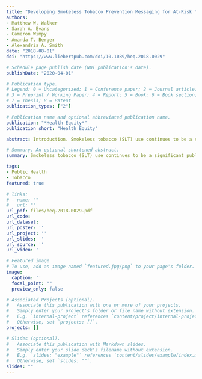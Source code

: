 ```yaml
---
title: "Developing Smokeless Tobacco Prevention Messaging for At-Risk Youth: Early Lessons from 'The Real Cost' Smokeless Campaign"
authors:
- Matthew W. Walker
- Sarah A. Evans
- Cameron Wimpy
- Amanda T. Berger
- Alexandria A. Smith
date: "2018-08-01"
doi: "https://www.liebertpub.com/doi/10.1089/heq.2018.0029"

# Schedule page publish date (NOT publication's date).
publishDate: "2020-04-01"

# Publication type.
# Legend: 0 = Uncategorized; 1 = Conference paper; 2 = Journal article;
# 3 = Preprint / Working Paper; 4 = Report; 5 = Book; 6 = Book section;
# 7 = Thesis; 8 = Patent
publication_types: ["2"]

# Publication name and optional abbreviated publication name.
publication: "*Health Equity*"
publication_short: "Health Equity"

abstract: Introduction. Smokeless tobacco (SLT) use continues to be a significant public health challenge in the United States, particularly among young males in rural areas, where use remains disproportionately high. In support of the U.S. Food and Drug Administration's first nationwide SLT public education campaign, formative research was conducted to inform campaign strategy development and test creative concepts. Methods. Qualitative research methods were used to inform the strategic direction of the campaign, identify salient message themes, and refine creative concepts. Focus groups were conducted with 252 rural male youth ages 12–17 in seven states. Groups were organized by SLT status (i.e., at-risk for initiating vs. experimenting with SLT) and age group. Results. SLT use is culturally ingrained in rural communities, and rural youth are commonly exposed to SLT through close relationships. Among this group, "dipping" (SLT use) has strong cultural significance and is perceived as safe. Members of the target audience are receptive to straightforward facts delivered by authentic messengers about the potentially harmful consequences of SLT use, specifically those that leverage the progression of short-term consequences (e.g., white patches) to long-term health effects. Conclusions. This study addresses SLT literature gaps related to youth knowledge, attitudes, and beliefs by summarizing audience learnings from formative research that was used to develop the first national SLT public education campaign.

# Summary. An optional shortened abstract.
summary: Smokeless tobacco (SLT) use continues to be a significant public health challenge in the United States, particularly among young males in rural areas, where use remains disproportionately high.

tags:
- Public Health
- Tobacco
featured: true

# links:
# - name: ""
#   url: ""
url_pdf: files/heq.2018.0029.pdf
url_code: 
url_dataset:
url_poster: ''
url_project: ''
url_slides: ''
url_source: ''
url_video: ''

# Featured image
# To use, add an image named `featured.jpg/png` to your page's folder. 
image:
  caption: ''
  focal_point: ""
  preview_only: false

# Associated Projects (optional).
#   Associate this publication with one or more of your projects.
#   Simply enter your project's folder or file name without extension.
#   E.g. `internal-project` references `content/project/internal-project/index.md`.
#   Otherwise, set `projects: []`.
projects: []

# Slides (optional).
#   Associate this publication with Markdown slides.
#   Simply enter your slide deck's filename without extension.
#   E.g. `slides: "example"` references `content/slides/example/index.md`.
#   Otherwise, set `slides: ""`.
slides: ""
---
```


